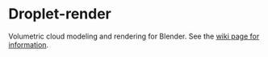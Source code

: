 # Droplet-render
Volumetric cloud modeling and rendering for Blender. See the [wiki page for information](https://github.com/jaelpark/droplet-render/wiki).
